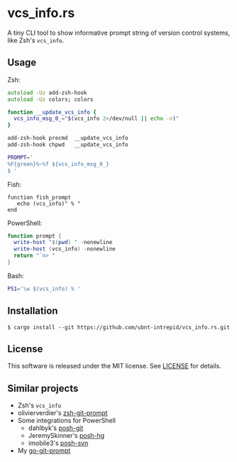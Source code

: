 # vcs_info.rs
A tiny CLI tool to show informative prompt string of version control systems, like Zsh's `vcs_info`.

## Usage

Zsh:
```zsh
autoload -Uz add-zsh-hook
autoload -Uz colors; colors

function __update_vcs_info {
  vcs_info_msg_0_="$(vcs_info 2>/dev/null || echo -n)"
}

add-zsh-hook precmd  __update_vcs_info
add-zsh-hook chpwd   __update_vcs_info

PROMPT='
%F{green}%~%f ${vcs_info_msg_0_}
$ '
```

Fish:
```fish
function fish_prompt
   echo (vcs_info)" % "
end
```

PowerShell:
```ps1
function prompt {
  write-host "$(pwd) " -nonewline
  write-host (vcs_info) -nonewline
  return "`n> "
}
```

Bash:
```bash
PS1='\w $(vcs_info) % '
```

## Installation

```shell-session
$ cargo install --git https://github.com/ubnt-intrepid/vcs_info.rs.git
```

## License
This software is released under the MIT license.
See [LICENSE](LICENSE) for details.

## Similar projects
* Zsh's `vcs_info`
* olivierverdier's [zsh-git-prompt](https://github.com/olivierverdier/zsh-git-prompt)
* Some integrations for PowerShell
  - dahlbyk's [posh-git](https://github.com/dahlbyk/posh-git)
  - JeremySkinner's [posh-hg](https://github.com/JeremySkinner/posh-hg)
  - imobile3's [posh-svn](https://github.com/imobile3/posh-svn)
* My [go-git-prompt](https://github.com/ubnt-intrepid/go-git-prompt)
